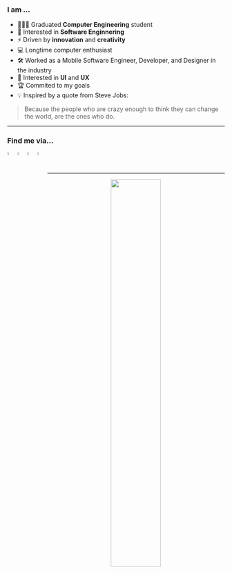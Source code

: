 ### I am ...
- 👨🏻‍💻 Graduated **Computer Engineering** student
- 👾 Interested in **Software Enginnering**
- ⚡ Driven by **innovation** and **creativity**
- 💻 Longtime computer enthusiast
- 🛠 Worked as a Mobile Software Engineer, Developer, and Designer in the industry
- 📱 Interested in **UI** and **UX**
- 🏆 Commited to my goals
- 💡 Inspired by a quote from Steve Jobs:
> Because the people who are crazy enough to think they can change the world, are the ones who do.


---

### Find me via...

<p align="left">  
  <a href="mailto: navidallgray@gmail.com">
        <img align="left" 
             alt="email"
             title="Email"
             width="4%" 
             src="https://cdn0.iconfinder.com/data/icons/apple-apps/100/Apple_Mail-512.png">
    </a>
  
  <a href="https://www.linkedin.com/in/Navid-All-Gharaee">
        <img align="left" 
             alt="linkedin" 
             title="LinkedIn"
             width="4%" 
             src="https://cdn1.iconfinder.com/data/icons/social-networks-15/512/LinkedIn_social_network_logo-1024.png">
    </a>
    
  <a href="https://twitter.com/navid_ag/">
      <img align="left" 
           alt="twitter" 
           title="Twitter"
           width="4%" 
           src="https://cdn4.iconfinder.com/data/icons/social-media-flat-7/64/Social-media_Twitter-1024.png">
    </a>
   
  
   <a href="https://medium.com/@TheUnitedTwins/">
      <img align="left" 
           alt="medium" 
           title="medium"
           width="4%" 
           src="https://cdn3.iconfinder.com/data/icons/remixicon-logos/24/medium-fill-512.png">
    </a>
    
</p>

</br>
</br>

---
<p align="center">
<!-- Taken from https://github.com/anuraghazra/github-readme-stats -->
    <a href="#">
        <img
            width="48%"
            src="https://github-readme-stats.vercel.app/api?username=navidag&theme=radical&count_private=true&show_icons=true&disable_animations=false&include_all_commits=true"
        />
    </a>
</p>

